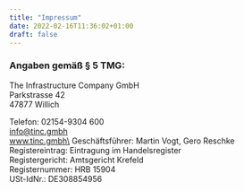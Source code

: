 ```yaml
---
title: "Impressum"
date: 2022-02-16T11:36:02+01:00
draft: false
---
```


### Angaben gemäß § 5 TMG:

The Infrastructure Company GmbH\
Parkstrasse 42\
47877 Willich

Telefon: 02154-9304 600\
info@tinc.gmbh\
www.tinc.gmbh\
Geschäftsführer: Martin Vogt, Gero Reschke\
Registereintrag: Eintragung im Handelsregister\
Registergericht: Amtsgericht Krefeld\
Registernummer: HRB 15904\
USt-IdNr.: DE308854956
